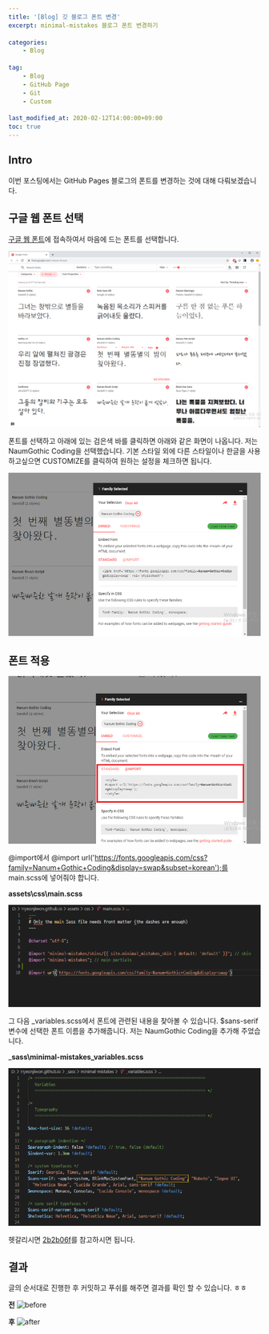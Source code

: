 ```yaml
---
title: '[Blog] 깃 블로그 폰트 변경'
excerpt: minimal-mistakes 블로그 폰트 변경하기

categories:
    - Blog

tag:
    - Blog
    - GitHub Page
    - Git
    - Custom

last_modified_at: 2020-02-12T14:00:00+09:00
toc: true
---
```


## Intro
이번 포스팅에서는 GitHub Pages 블로그의 폰트를 변경하는 것에 대해 다뤄보겠습니다.


## 구글 웹 폰트 선택
[구글 웹 폰트](https://fonts.google.com/)에 접속하여서 마음에 드는 폰트를 선택합니다.

![폰트1](/assets/img/blog/폰트1.png)

폰트를 선택하고 아래에 있는 검은색 바를 클릭하면 아래와 같은 화면이 나옵니다. 저는 NaumGothic Coding을 선택했습니다.
기본 스타일 외에 다른 스타일이나 한글을 사용하고싶으면 CUSTOMIZE를 클릭하여 원하는 설정을 체크하면 됩니다.

![폰트4](/assets/img/blog/폰트4.png)


## 폰트 적용
![폰트2](/assets/img/blog/폰트2.png)

@import에서 @import url('https://fonts.googleapis.com/css?family=Nanum+Gothic+Coding&display=swap&subset=korean');를  main.scss에 넣어줘야 합니다.

__assets\css\main.scss__

![폰트3](/assets/img/blog/폰트3.png)

그 다음 _variables.scss에서 폰트에 관련된 내용을 찾아볼 수 있습니다. 
$sans-serif 변수에 선택한 폰트 이름을 추가해줍니다. 저는 NaumGothic Coding을 추가해 주었습니다.

___sass\minimal-mistakes\_variables.scss__

![폰트5](/assets/img/blog/폰트5.png)


헷갈리시면 [2b2b06f](https://github.com/Hyeonjiwon/Hyeonjiwon.github.io/commit/2b2b06f9587587d30788e5adc965db1ce677c741)를 참고하시면 됩니다. 

## 결과
글의 순서대로 진행한 후 커밋하고 푸쉬를 해주면 결과를 확인 할 수 있습니다. ㅎㅎ

__전__
![before](https://user-images.githubusercontent.com/47733530/74306486-f6931b80-4da5-11ea-9e0c-db7505a4c99e.png)

__후__
![after](https://user-images.githubusercontent.com/47733530/74306478-f266fe00-4da5-11ea-92fb-2ac2aca4f2be.png)

